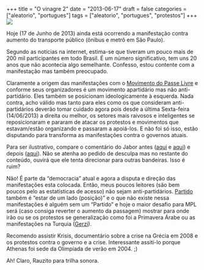 +++
title = "O vinagre 2"
date = "2013-06-17"
draft = false
categories = ["aleatorio", "portugues"]
tags = ["aleatorio", "portugues", "protestos"]
+++
![](/images/vinagre.jpg)

Hoje (17 de Junho de 2013) ainda está ocorrendo a manifestação contra
aumento do transporte público (ônibus e metrô em São Paulo).

Segundo as notícias na internet, estima-se que tiveram um pouco mais de
200 mil participantes em todo Brasil. É um número significativo, tem uns
20 anos que não acontecia algo semelhante. Confesso, estou contente com
a manifestação mas também preocupado.

Claramente a origem das manifestações com o [Movimento do Passe
Livre](https://pt.wikipedia.org/wiki/Movimento_Passe_Livre) e conforme
seus organizadores é um movimento apartidário mas não anti-partidário.
Eles também se posicionam ideologicamente à esquerda. Nada contra, acho
válido mas tanto para eles como os que consideram anti-partidários
deverão tomar cuidado agora pois desde a última Sexta-feira (14/06/2013)
a direita ou melhor, os setores mais raivosos e inteligentes se
reposicionaram e pararam de atacar os protestos e movimentos que
estavam/estão organizando e passaram a apoiá-los. E não foi só isso,
estão disputando para transforma as manifestações contra o governos
atuais.

Para ser ilustrativo, compare o comentário do Jabor antes
([aqui](https://cbn.globoradio.globo.com/comentaristas/arnaldo-jabor/2013/06/13/REVOLTOSOS-DE-CLASSE-MEDIA-NAO-VALEM-20-CENTAVOS.htm)
e
[aqui](https://cbn.globoradio.globo.com/comentaristas/arnaldo-jabor/2013/06/12/JUVENTUDE-QUER-AGIR-MAS-NAO-SABE-COMO.htm))
e depois
([aqui](https://cbn.globoradio.globo.com/comentaristas/arnaldo-jabor/2013/06/17/AMIGOS-EU-ERREI-E-MUITO-MAIS-DO-QUE-20-CENTAVOS.htm)).
Não se atenha ao pedido de desculpa mas no restante do conteúdo, ouvirá
que ele tenta direcionar para outras bandeiras. Isso é ruim?

Não! É parte da “democracia” atual e agora a disputa e direção das
manifestações esta colocada. Então, meus poucos leitores (são bem poucos
pelo as estatísticas de acesso) não sejam anti-partidários.
[Partido](https://pt.wiktionary.org/wiki/partido) também é “estar de um
lado (posição)” e o que não existe nessa manifestações é alguém sem um
“Partido” e hoje o maior desafio para MPL será (caso consiga reverter o
aumento da passagem) mostrar para onde irão ou se os protestos se
generalização como foi a Primavera Árabe ou as manifestações na Turquia
([Gerzi](https://en.wikipedia.org/wiki/Taksim_Square)).

Recomendo assistir Krisis, documentário sobre a crise na Grécia em 2008
e os protestos contra o governo e a crise. Interessante assití-lo porque
Athenas foi sede da Olimpíada de verão em 2004. ;)

Ah! Claro, Rauzito para trilha sonora.
